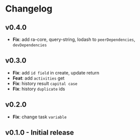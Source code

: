 # Changelog

## v0.4.0

-   **Fix**: add ra-core, query-string, lodash to `peerDependencies`, `devDependencies`

## v0.3.0

-   **Fix**: add `id field` in create, update return
-   **Feat**: add `activities` get
-   **Fix**: history result `capital case`
-   **Fix**: history `duplicate` ids

## v0.2.0

-   **Fix**: change task `variable`

## v0.1.0 - Initial release
